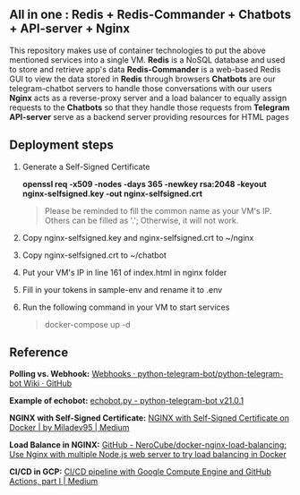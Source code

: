 ## All in one : Redis + Redis-Commander + Chatbots + API-server + Nginx

This repository makes use of container technologies to put the above mentioned services into a single VM.
**Redis** is a NoSQL database and used to store and retrieve app's data
**Redis-Commander** is a web-based Redis GUI to view the data stored in **Redis** through browsers
**Chatbots** are our telegram-chatbot servers to handle those conversations with our users 
**Nginx** acts as a reverse-proxy server and a load balancer to equally assign requests to the **Chatbots** so that they handle those requests from **Telegram** 
**API-server** serve as a backend server providing resources for HTML pages


## Deployment steps

1. Generate a Self-Signed Certificate

	**openssl req -x509 -nodes -days 365 -newkey rsa:2048 -keyout nginx-selfsigned.key -out nginx-selfsigned.crt**

	> Please be reminded to fill the common name as your VM's IP. 
	Others can be filled as '.'; Otherwise, it will not work.

2. Copy nginx-selfsigned.key and nginx-selfsigned.crt to ~/nginx

3. Copy nginx-selfsigned.crt to ~/chatbot

4. Put your VM's IP in line 161 of index.html in nginx folder

5. Fill in your tokens in sample-env and rename it to .env

5. Run the following command in your VM to start services

	> docker-compose up -d

## Reference
**Polling vs. Webhook:** [Webhooks · python-telegram-bot/python-telegram-bot Wiki · GitHub](https://github.com/python-telegram-bot/python-telegram-bot/wiki/Webhooks#creating-a-self-signed-certificate-using-openssl)

**Example of echobot:** [echobot.py - python-telegram-bot v21.0.1](https://docs.python-telegram-bot.org/en/stable/examples.echobot.html)

**NGINX with Self-Signed Certificate:** [NGINX with Self-Signed Certificate on Docker | by Miladev95 | Medium](https://medium.com/@miladev95/nginx-with-self-signed-certificate-on-docker-a514bb1a4061)

**Load Balance in NGINX:** [GitHub - NeroCube/docker-nginx-load-balancing: Use Nginx with multiple Node.js web server to try load balancing in Docker](https://github.com/NeroCube/docker-nginx-load-balancing)

**CI/CD in GCP:** [CI/CD pipeline with Google Compute Engine and GitHub Actions, part I | Medium](https://medium.com/plumbersofdatascience/building-a-ci-cd-pipeline-for-apache-airflow-dags-part-i-6ac072cd732d)